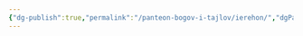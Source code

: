 ```yaml
---
{"dg-publish":true,"permalink":"/panteon-bogov-i-tajlov/ierehon/","dgPassFrontmatter":true}
---
```


